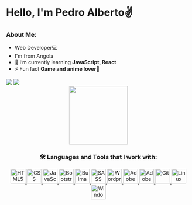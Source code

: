 # Hello, I'm Pedro Alberto✌️

<h3 align="left">About Me:</h3> 

- Web Developer💻
- I'm from Angola
- 🌱 I’m currently learning **JavaScript, React**
- ⚡ Fun fact **Game and anime lover🎯**

 <div align="left"> 
  <a href="https://web.facebook.com/Edlavio9/"> <img src="https://img.shields.io/badge/Facebook-1877F2?style=for-the-badge&logo=facebook&logoColor=white" target="_blank"></a> 
  <a href="https://www.linkedin.com/in/edlavio/"> <img src="https://img.shields.io/badge/-LinkedIn-%230077B5?style=for-the-badge&logo=linkedin&logoColor=white" target="_blank"></a>
</div>

  <div align="center">
  <a href="https://github.com/Edlavio">
  <img height="160em" src="https://github-readme-stats.vercel.app/api/top-langs/?username=Edlavio&layout=compact&langs_count=7&theme=dracula"/>
  </a>
 </div>

<h3 align="center">🛠️ <b>Languages and Tools that I work with:</b></h3>

<div align="center">
    <a href="https://www.w3schools.com/html/">
        <img src="https://cdn.jsdelivr.net/gh/devicons/devicon/icons/html5/html5-original.svg" width=40 alt="HTML5" >
    </a>
      <a href="https://www.w3schools.com/css/default.asp">
        <img src="https://cdn.jsdelivr.net/gh/devicons/devicon/icons/css3/css3-original.svg" width=40 alt="CSS">
    </a>
    <a href="https://developer.mozilla.org/en-US/docs/Web/javascript">
        <img src="https://cdn.jsdelivr.net/gh/devicons/devicon/icons/javascript/javascript-original.svg" width=40 alt="JavaScript">
    </a>
    <a href="https://getbootstrap.com/">
        <img src="https://cdn.jsdelivr.net/gh/devicons/devicon/icons/bootstrap/bootstrap-original.svg" width=40 alt="Bootstrap" >
    </a>
    <a href="https://bulma.io/">
        <img src="https://cdn.jsdelivr.net/gh/devicons/devicon/icons/bulma/bulma-plain.svg" width=40 alt="Bulma" >
    </a>
    <a href="https://sass-lang.com/">
        <img src="https://cdn.jsdelivr.net/gh/devicons/devicon/icons/sass/sass-original.svg" width=40 alt="SASS" >
    </a>
    <a href="https://wordpress.org/">
        <img src="https://cdn.jsdelivr.net/gh/devicons/devicon/icons/wordpress/wordpress-plain.svg" width=40 alt="Wordpress" >
    </a>
    <a href="https://www.adobe.com/products/xd.html">
        <img src="https://cdn.jsdelivr.net/gh/devicons/devicon/icons/xd/xd-line.svg" width=40 alt="Adobe XD" >
    </a>
     <a href="https://www.adobe.com/products/photoshop.html">
        <img src="https://cdn.jsdelivr.net/gh/devicons/devicon/icons/photoshop/photoshop-line.svg" width=40 alt="Adobe Photoshop" >
    </a>
    <a href="https://git-scm.com/">
        <img src="https://cdn.jsdelivr.net/gh/devicons/devicon/icons/git/git-original.svg" width=40 alt="Git" >
    </a>
     <a href="https://www.linux.org/">
        <img src="https://cdn.jsdelivr.net/gh/devicons/devicon/icons/linux/linux-original.svg" width=40 alt="Linux" >
    </a>
    <a href="https://www.microsoft.com/en-us/windows/?r=1">
        <img src="https://cdn.jsdelivr.net/gh/devicons/devicon/icons/windows8/windows8-original.svg" width=40 alt="Windows" >
    </a>
</div>





